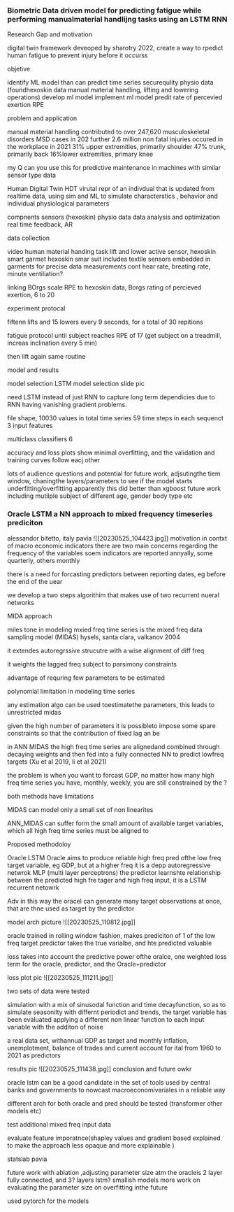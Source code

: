 ### Biometric Data driven model for predicting fatigue while performing manualmaterial handlijng tasks using an LSTM RNN

Research Gap and motivation 

digital twin framework deveoped by sharotry 2022,
create a way to rpedict human fatigue to prevent injury before it occurss

objetive

identify ML model than can predict time series
securequlity physio data (foundhexoskin data manual material handling, lifting and lowering operations)
develop ml model
implement ml model
predit rate of percevied exertion RPE

problem and application

manual material handling contributed to over 247,620 musculoskeletal disorders MSD cases in 202
further 2.6 million non fatal injuries occured in the workplace in 2021
31% upper extremities, primarily shoulder
47% trunk, primarily back
16%lower extremities, primary knee

my Q can you use this for predictive maintenance in machines with similar sensor type data

Human Digital Twin HDT
virutal repr of an indivdual that is updated from realtime data, using sim and ML to simulate characterstics , behavior and individual physiological parameters

compnents
sensors (hexoskin)
physio data
data analysis and optimization
real time feedback, AR

data collection

video human material handing
task lift and lower
active sensor, hexoskin smart garmet
hexoskin smar suit includes textile sensors embedded in garments for precise data measurements
cont hear rate, breating rate, minute ventiliation?

linking BOrgs scale RPE to hexoskin data,
Borgs rating of percieved exertion, 6 to 20

experiment protocal

fiftenn lifts and 15 lowers every 9 seconds, for a total of 30 repitions

fatigue protocol until subject reaches RPE of 17 (get subject on a treadmill, increas inclination every 5 min)

then lift again same routine

model and results

model selection LSTM 
model selection slide pic

need LSTM instead of just RNN to capture long term dependicies due to RNN having vanishing gradient problems.

file shape, 10030 values in total time series
59 time steps in each sequenct
3 input features

multiclass classifiers
6

accuracy and loss plots show minimal overfitting, and the validation and training curves follow eacj other            

lots of audience questions
and potential for future work, adjsutingthe tiem window, chaningthe layers/parameters to see if the model starts underfitting/overfitting
apparently this did better than xgboost
future work including mutilple subject of different age, gender body type etc

### Oracle LSTM a NN approach to mixed frequency timeseries prediciton
alessandor bitetto, italy pavia
![[20230525_104423.jpg]]
motivation
in contxt of macro economic indicators there are two main concerns regarding the frequency of the variables
soem indicators are reported annyally, some quarterly, others monthly

there is a need for forcasting predictors between reporting dates, eg before the end of the uear

we develop a two steps algorithim that makes use of two recurrent nueral networks

MIDA approach 

miles tone in modeling mxied freq time series is the mixed freq data sampling model (MIDAS) hysels, santa clara, valkanov 2004

it extendes autoregrssive strucutre with a wise alignment of diff freq

it weights the lagged freq subject to parsimony constraints

advantage of requring few parameters to be estimated

polynomial limitation in modeling time series

any estimation algo can be used toestimatethe parameters, this leads to unrestricted midas

given the high number of parameters it is possibleto impose some spare constraints so that the contribution of fixed lag an be 

in ANN MIDAS the high freq time series are alignedand combined through decaying weights and then fed into a fully connected NN to predict lowfreq targets
(Xu et al 2019, li et al 2021)

the problem is when you want to forcast GDP, no matter how many high freq time series you have, monthly, weekly, you are still constrained by the ?

both methods have limitations

MIDAS can model only a small set of non linearites

ANN_MIDAS can suffer form the small amount of available target variables, which all high freq time series must be aligned to

Proposed methodoloy

Oracle LSTM
Oracle aims to produce reliable high freq pred ofthe low freq target variable, eg GDP, but at a higher freq
it is a depp autoregressive netwrok MLP (multi layer perceptrons)
the predictor learnshte relationship between the predicted high fre tager and high freq input, it is a LSTM recurrent netowrk

Adv in this way the oracel can generate many target observations at once, that are thne used as target by the predictor 

model arch picture
![[20230525_110812.jpg]]

oracle trained in rolling window fashion, makes prediciton of 1 of the low freq target
predictor takes the true varialbe, and hte predicted valuable 

loss takes into account the predictive power ofthe oralce, one weighted loss term for the oracle, predictor, and the Oracle+predictor

loss plot pic
![[20230525_111211.jpg]]

two sets of data were tested

simulation with a mix of sinusodal function and time decayfunction, so as to simulate seasonilty with differnt periodict and trends, the target variable has been evaluated applying a different non linear function to each input variable with the additon of noise

a real data set, withannual GDP as target and monthly inflation, unemplotment, balance of trades and current account for ital from 1960 to 2021 as predictors

results pic 
![[20230525_111438.jpg]]
conclusion and future owkr

oracle lstm can be a good candidate in the set of tools used by central banks and governments to nowcast macroeconomivariales in a reliable way

different arch for both oracle and pred should be tested (transformer other models etc)

test additional mixed freq input data

evaluate feature imporatnce(shapley values and gradient based explained to make the approach less opaque and more explainable )

statslab pavia

future work with ablation ,adjusting parameter size
atm the oracleis 2 layer fully connected, and 3? layers lstm?
smallish models more work on evaluating the parameter size on overfitting inthe future

used pytorch for the models
